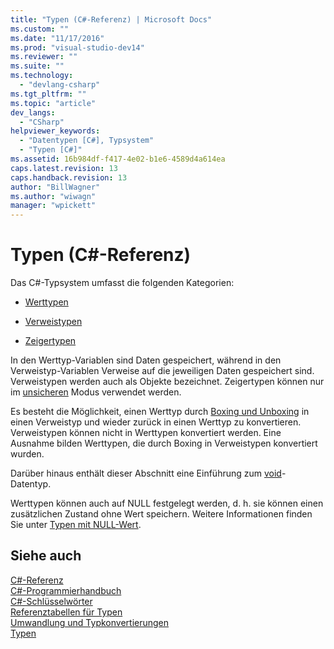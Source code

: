```yaml
---
title: "Typen (C#-Referenz) | Microsoft Docs"
ms.custom: ""
ms.date: "11/17/2016"
ms.prod: "visual-studio-dev14"
ms.reviewer: ""
ms.suite: ""
ms.technology: 
  - "devlang-csharp"
ms.tgt_pltfrm: ""
ms.topic: "article"
dev_langs: 
  - "CSharp"
helpviewer_keywords: 
  - "Datentypen [C#], Typsystem"
  - "Typen [C#]"
ms.assetid: 16b984df-f417-4e02-b1e6-4589d4a614ea
caps.latest.revision: 13
caps.handback.revision: 13
author: "BillWagner"
ms.author: "wiwagn"
manager: "wpickett"
---
```

# Typen (C#-Referenz)
Das C\#\-Typsystem umfasst die folgenden Kategorien:  
  
-   [Werttypen](../../../csharp/language-reference/keywords/value-types.md)  
  
-   [Verweistypen](../../../csharp/language-reference/keywords/reference-types.md)  
  
-   [Zeigertypen](../../../csharp/programming-guide/unsafe-code-pointers/pointer-types.md)  
  
 In den Werttyp\-Variablen sind Daten gespeichert, während in den Verweistyp\-Variablen Verweise auf die jeweiligen Daten gespeichert sind.  Verweistypen werden auch als Objekte bezeichnet.  Zeigertypen können nur im [unsicheren](../../../csharp/language-reference/keywords/unsafe.md) Modus verwendet werden.  
  
 Es besteht die Möglichkeit, einen Werttyp durch [Boxing und Unboxing](../../../csharp/programming-guide/types/boxing-and-unboxing.md) in einen Verweistyp und wieder zurück in einen Werttyp zu konvertieren.  Verweistypen können nicht in Werttypen konvertiert werden. Eine Ausnahme bilden Werttypen, die durch Boxing in Verweistypen konvertiert wurden.  
  
 Darüber hinaus enthält dieser Abschnitt eine Einführung zum [void](../../../csharp/language-reference/keywords/void.md)\-Datentyp.  
  
 Werttypen können auch auf NULL festgelegt werden, d. h. sie können einen zusätzlichen Zustand ohne Wert speichern.  Weitere Informationen finden Sie unter [Typen mit NULL\-Wert](../../../csharp/programming-guide/nullable-types/index.md).  
  
## Siehe auch  
 [C\#\-Referenz](../../../csharp/language-reference/index.md)   
 [C\#\-Programmierhandbuch](../../../csharp/programming-guide/index.md)   
 [C\#\-Schlüsselwörter](../../../csharp/language-reference/keywords/index.md)   
 [Referenztabellen für Typen](../../../csharp/language-reference/keywords/reference-tables-for-types.md)   
 [Umwandlung und Typkonvertierungen](../../../csharp/programming-guide/types/casting-and-type-conversions.md)   
 [Typen](../../../csharp/programming-guide/types/index.md)